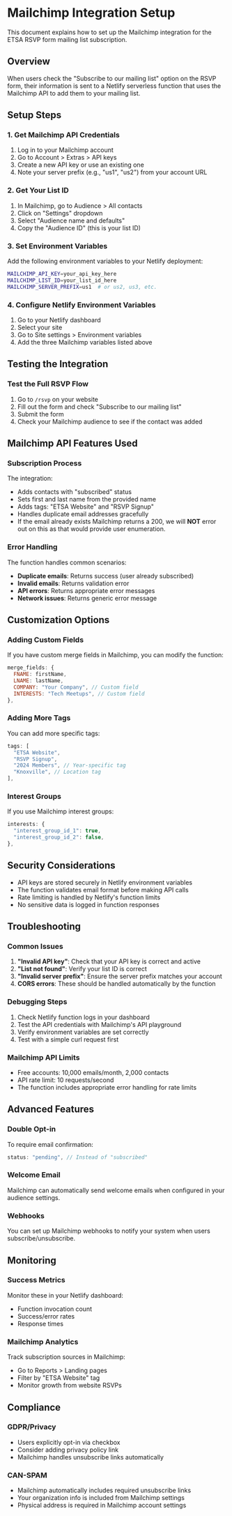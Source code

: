 # Mailchimp Integration Setup

This document explains how to set up the Mailchimp integration for the ETSA RSVP form mailing list subscription.

## Overview

When users check the "Subscribe to our mailing list" option on the RSVP form, their information is sent to a Netlify serverless function that uses the Mailchimp API to add them to your mailing list.

## Setup Steps

### 1. Get Mailchimp API Credentials

1. Log in to your Mailchimp account
2. Go to Account > Extras > API keys
3. Create a new API key or use an existing one
4. Note your server prefix (e.g., "us1", "us2") from your account URL

### 2. Get Your List ID

1. In Mailchimp, go to Audience > All contacts
2. Click on "Settings" dropdown
3. Select "Audience name and defaults"
4. Copy the "Audience ID" (this is your list ID)

### 3. Set Environment Variables

Add the following environment variables to your Netlify deployment:

```bash
MAILCHIMP_API_KEY=your_api_key_here
MAILCHIMP_LIST_ID=your_list_id_here
MAILCHIMP_SERVER_PREFIX=us1  # or us2, us3, etc.
```

### 4. Configure Netlify Environment Variables

1. Go to your Netlify dashboard
2. Select your site
3. Go to Site settings > Environment variables
4. Add the three Mailchimp variables listed above

## Testing the Integration

### Test the Full RSVP Flow

1. Go to `/rsvp` on your website
2. Fill out the form and check "Subscribe to our mailing list"
3. Submit the form
4. Check your Mailchimp audience to see if the contact was added

## Mailchimp API Features Used

### Subscription Process

The integration:

- Adds contacts with "subscribed" status
- Sets first and last name from the provided name
- Adds tags: "ETSA Website" and "RSVP Signup"
- Handles duplicate email addresses gracefully
- If the email already exists Mailchimp returns a 200, we will **NOT** error out on this as that would provide user enumeration.

### Error Handling

The function handles common scenarios:

- **Duplicate emails**: Returns success (user already subscribed)
- **Invalid emails**: Returns validation error
- **API errors**: Returns appropriate error messages
- **Network issues**: Returns generic error message

## Customization Options

### Adding Custom Fields

If you have custom merge fields in Mailchimp, you can modify the function:

```javascript
merge_fields: {
  FNAME: firstName,
  LNAME: lastName,
  COMPANY: "Your Company", // Custom field
  INTERESTS: "Tech Meetups", // Custom field
},
```

### Adding More Tags

You can add more specific tags:

```javascript
tags: [
  "ETSA Website",
  "RSVP Signup",
  "2024 Members", // Year-specific tag
  "Knoxville", // Location tag
],
```

### Interest Groups

If you use Mailchimp interest groups:

```javascript
interests: {
  "interest_group_id_1": true,
  "interest_group_id_2": false,
},
```

## Security Considerations

- API keys are stored securely in Netlify environment variables
- The function validates email format before making API calls
- Rate limiting is handled by Netlify's function limits
- No sensitive data is logged in function responses

## Troubleshooting

### Common Issues

1. **"Invalid API key"**: Check that your API key is correct and active
2. **"List not found"**: Verify your list ID is correct
3. **"Invalid server prefix"**: Ensure the server prefix matches your account
4. **CORS errors**: These should be handled automatically by the function

### Debugging Steps

1. Check Netlify function logs in your dashboard
2. Test the API credentials with Mailchimp's API playground
3. Verify environment variables are set correctly
4. Test with a simple curl request first

### Mailchimp API Limits

- Free accounts: 10,000 emails/month, 2,000 contacts
- API rate limit: 10 requests/second
- The function includes appropriate error handling for rate limits

## Advanced Features

### Double Opt-in

To require email confirmation:

```javascript
status: "pending", // Instead of "subscribed"
```

### Welcome Email

Mailchimp can automatically send welcome emails when configured in your audience settings.

### Webhooks

You can set up Mailchimp webhooks to notify your system when users subscribe/unsubscribe.

## Monitoring

### Success Metrics

Monitor these in your Netlify dashboard:

- Function invocation count
- Success/error rates
- Response times

### Mailchimp Analytics

Track subscription sources in Mailchimp:

- Go to Reports > Landing pages
- Filter by "ETSA Website" tag
- Monitor growth from website RSVPs

## Compliance

### GDPR/Privacy

- Users explicitly opt-in via checkbox
- Consider adding privacy policy link
- Mailchimp handles unsubscribe links automatically

### CAN-SPAM

- Mailchimp automatically includes required unsubscribe links
- Your organization info is included from Mailchimp settings
- Physical address is required in Mailchimp account settings
